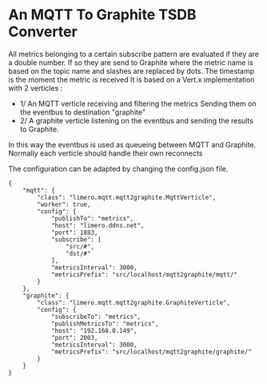 # An MQTT To Graphite TSDB Converter
All metrics belonging to a certain subscribe pattern are evaluated if they are a double number. 
If so they are send to Graphite where the metric name is based on the topic name and slashes are replaced by dots.
The timestamp is the moment the metric is received
It is based on a Vert.x implementation with 2 verticles :
- 1/ An MQTT verticle receiving and filtering the metrics
Sending them on the eventbus to destination "graphite"
- 2/ A graphite verticle listening on the eventbus and sending the results to Graphite.

In this way the eventbus is used as queueing between MQTT and Graphite.
Normally each verticle should handle their own reconnects

The configuration can be adapted by changing the config.json file. 

```
{
	"mqtt": {
		"class": "limero.mqtt.mqtt2graphite.MqttVerticle",
		"worker": true,
		"config": {
			"publishTo": "metrics",
			"host": "limero.ddns.net",
			"port": 1883,
			"subscribe": [
				"src/#",
				"dst/#"
			],
			"metricsInterval": 3000,
			"metricsPrefix": "src/localhost/mqtt2graphite/mqtt/"
		}
	},
	"graphite": {
		"class": "limero.mqtt.mqtt2graphite.GraphiteVerticle",
		"config": {
			"subscribeTo": "metrics",
			"publishMetricsTo": "metrics",
			"host": "192.168.0.149",
			"port": 2003,
			"metricsInterval": 3000,
			"metricsPrefix": "src/localhost/mqtt2graphite/graphite/"
		}
	}
}
```